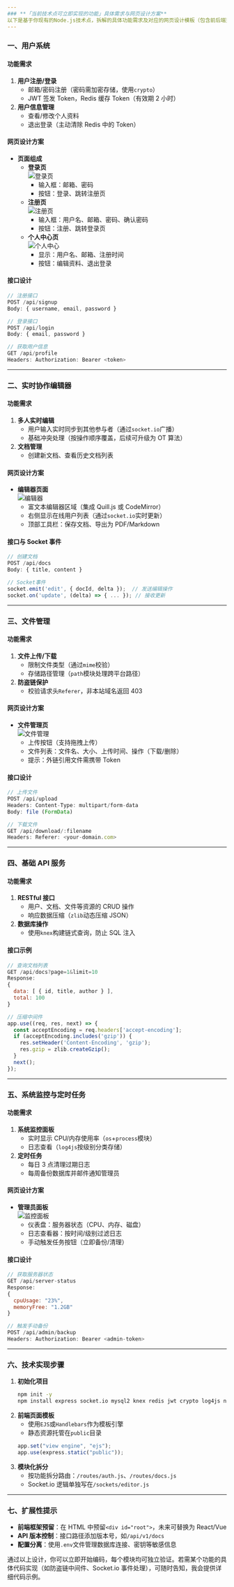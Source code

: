 ```yaml
---
### **「当前技术点可立即实现的功能」具体需求与网页设计方案**
以下是基于你现有的Node.js技术点，拆解的具体功能需求及对应的网页设计模板（包含前后端交互逻辑）。
---
```


### **一、用户系统**

#### **功能需求**

1. **用户注册/登录**
   - 邮箱/密码注册（密码需加密存储，使用`crypto`）
   - JWT 签发 Token，Redis 缓存 Token（有效期 2 小时）
2. **用户信息管理**
   - 查看/修改个人资料
   - 退出登录（主动清除 Redis 中的 Token）

#### **网页设计方案**

- **页面组成**
  - **登录页**  
    ![登录页](https://via.placeholder.com/800x400?text=Login+Page)
    - 输入框：邮箱、密码
    - 按钮：登录、跳转注册页
  - **注册页**  
    ![注册页](https://via.placeholder.com/800x400?text=Signup+Page)
    - 输入框：用户名、邮箱、密码、确认密码
    - 按钮：注册、跳转登录页
  - **个人中心页**  
    ![个人中心](https://via.placeholder.com/800x400?text=Profile+Page)
    - 显示：用户名、邮箱、注册时间
    - 按钮：编辑资料、退出登录

#### **接口设计**

```javascript
// 注册接口
POST /api/signup
Body: { username, email, password }

// 登录接口
POST /api/login
Body: { email, password }

// 获取用户信息
GET /api/profile
Headers: Authorization: Bearer <token>
```

---

### **二、实时协作编辑器**

#### **功能需求**

1. **多人实时编辑**
   - 用户输入实时同步到其他参与者（通过`socket.io`广播）
   - 基础冲突处理（按操作顺序覆盖，后续可升级为 OT 算法）
2. **文档管理**
   - 创建新文档、查看历史文档列表

#### **网页设计方案**

- **编辑器页面**  
  ![编辑器](https://via.placeholder.com/800x400?text=Editor+Page)
  - 富文本编辑器区域（集成 Quill.js 或 CodeMirror）
  - 右侧显示在线用户列表（通过`socket.io`实时更新）
  - 顶部工具栏：保存文档、导出为 PDF/Markdown

#### **接口与 Socket 事件**

```javascript
// 创建文档
POST /api/docs
Body: { title, content }

// Socket事件
socket.emit('edit', { docId, delta });  // 发送编辑操作
socket.on('update', (delta) => { ... }); // 接收更新
```

---

### **三、文件管理**

#### **功能需求**

1. **文件上传/下载**
   - 限制文件类型（通过`mime`校验）
   - 存储路径管理（`path`模块处理跨平台路径）
2. **防盗链保护**
   - 校验请求头`Referer`，非本站域名返回 403

#### **网页设计方案**

- **文件管理页**  
  ![文件管理](https://via.placeholder.com/800x400?text=File+Management)
  - 上传按钮（支持拖拽上传）
  - 文件列表：文件名、大小、上传时间、操作（下载/删除）
  - 提示：外链引用文件需携带 Token

#### **接口设计**

```javascript
// 上传文件
POST /api/upload
Headers: Content-Type: multipart/form-data
Body: file (FormData)

// 下载文件
GET /api/download/:filename
Headers: Referer: <your-domain.com>
```

---

### **四、基础 API 服务**

#### **功能需求**

1. **RESTful 接口**
   - 用户、文档、文件等资源的 CRUD 操作
   - 响应数据压缩（`zlib`动态压缩 JSON）
2. **数据库操作**
   - 使用`knex`构建链式查询，防止 SQL 注入

#### **接口示例**

```javascript
// 查询文档列表
GET /api/docs?page=1&limit=10
Response:
{
  data: [ { id, title, author } ],
  total: 100
}

// 压缩中间件
app.use((req, res, next) => {
  const acceptEncoding = req.headers['accept-encoding'];
  if (acceptEncoding.includes('gzip')) {
    res.setHeader('Content-Encoding', 'gzip');
    res.gzip = zlib.createGzip();
  }
  next();
});
```

---

### **五、系统监控与定时任务**

#### **功能需求**

1. **系统监控面板**
   - 实时显示 CPU/内存使用率（`os`+`process`模块）
   - 日志查看（`log4js`按级别分类存储）
2. **定时任务**
   - 每日 3 点清理过期日志
   - 每周备份数据库并邮件通知管理员

#### **网页设计方案**

- **管理员面板**  
  ![监控面板](https://via.placeholder.com/800x400?text=Admin+Dashboard)
  - 仪表盘：服务器状态（CPU、内存、磁盘）
  - 日志查看器：按时间/级别过滤日志
  - 手动触发任务按钮（立即备份/清理）

#### **接口设计**

```javascript
// 获取服务器状态
GET /api/server-status
Response:
{
  cpuUsage: "23%",
  memoryFree: "1.2GB"
}

// 触发手动备份
POST /api/admin/backup
Headers: Authorization: Bearer <admin-token>
```

---

### **六、技术实现步骤**

1. **初始化项目**
   ```bash
   npm init -y
   npm install express socket.io mysql2 knex redis jwt crypto log4js node-schedule mime-types http-proxy-middleware
   ```
2. **前端页面模板**
   - 使用`EJS`或`Handlebars`作为模板引擎
   - 静态资源托管在`public`目录
   ```javascript
   app.set("view engine", "ejs");
   app.use(express.static("public"));
   ```
3. **模块化拆分**
   - 按功能拆分路由：`/routes/auth.js`、`/routes/docs.js`
   - Socket.io 逻辑单独写在`/sockets/editor.js`

---

### **七、扩展性提示**

- **前端框架预留**：在 HTML 中预留`<div id="root">`，未来可替换为 React/Vue
- **API 版本控制**：接口路径添加版本号，如`/api/v1/docs`
- **配置分离**：使用`.env`文件管理数据库连接、密钥等敏感信息

通过以上设计，你可以立即开始编码，每个模块均可独立验证。若需某个功能的具体代码实现（如防盗链中间件、Socket.io 事件处理），可随时告知，我会提供详细代码示例。
